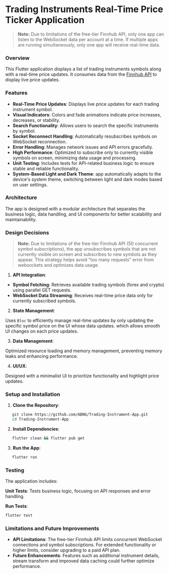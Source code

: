 # Trading Instruments Real-Time Price Ticker Application

> **Note:** Due to limitations of the free-tier Finnhub API, only one app can listen to the WebSocket data per account at a time. If multiple apps are running simultaneously, only one app will receive real-time data.

### Overview

This Flutter application displays a list of trading instruments symbols along with a real-time price updates. It consumes data from the [Finnhub API](https://finnhub.io) to display live price updates.

### Features

* **Real-Time Price Updates**: Displays live price updates for each trading instrument symbol.
* **Visual Indicators**: Colors and fade animations indicate price increases, decreases, or stability.
* **Search Functionality**: Allows users to search the specific instruments by symbol.
* **Socket Reconnect Handling**: Automatically resubscribes symbols on WebSocket reconnection.
* **Error Handling**: Manages network issues and API errors gracefully.
* **High Performance**: Optimized to subscribe only to currently visible symbols on screen, minimizing data usage and processing.
* **Unit Testing**: Includes tests for API-related business logic to ensure stable and reliable functionality.
* **System-Based Light and Dark Theme**: app automatically adapts to the device's system theme, switching between light and dark modes based on user settings.

### Architecture

The app is designed with a modular architecture that separates the business logic, data handling, and UI components for better scalability and maintainability.

### Design Decisions

> **Note:** Due to limitations of the free-tier Finnhub API (50 concurrent symbol subscriptions), the app unsubscribes symbols that are not currently visible on screen and subscribes to new symbols as they appear. This strategy helps avoid "too many requests" error from websockets and optimizes data usage.

1. **API Integration**:

* **Symbol Fetching**: Retrieves available trading symbols (forex and crypto) using parallel GET requests.
* **WebSocket Data Streaming**: Receives real-time price data only for currently subscribed symbols.

2. **State Management**:

Uses `Bloc` to efficiently manage real-time updates by only updating the specific symbol price on the UI whose data updates. which allows smooth UI changes on each price updates.

3. **Data Management**:

Optimized resource loading and memory management, preventing memory leaks and enhancing performance.

4. **UI/UX**:

Designed with a minimalist UI to prioritize functionality and highlight price updates.

### Setup and Installation

1. **Clone the Repository**:
```bash
   git clone https://github.com/ABNG/Trading-Instrument-App.git
   cd Trading-Instrument-App
```

2. **Install Dependencies**:

```bash
   flutter clean && flutter pub get
```

3. **Run the App**:

```bash
   flutter run
```

### Testing

The application includes:

**Unit Tests**: Tests business logic, focusing on API responses and error handling.

**Run Tests**:
```bash
flutter test
```

### Limitations and Future Improvements
* **API Limitations**: The free-tier Finnhub API limits concurrent WebSocket connections and symbol subscriptions. For extended functionality or higher limits, consider upgrading to a paid API plan.
* **Future Enhancements**: Features such as additional instrument details, stream transform and improved data caching could further optimize performance.
